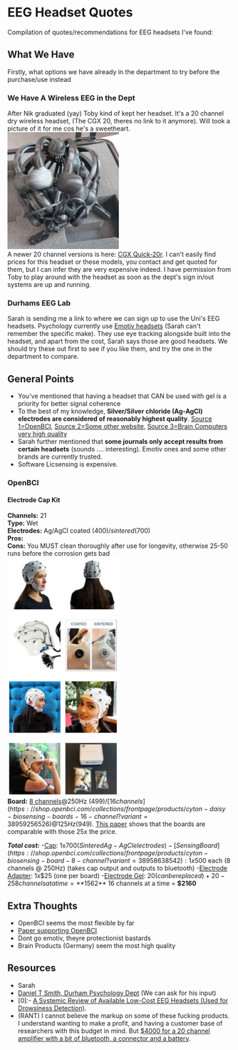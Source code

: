 # EEG Headset Quotes
Compilation of quotes/recommendations for EEG headsets I've found:

## What We Have
Firstly, what options we have already in the department to try before the purchase/use instead

### We Have A Wireless EEG in the Dept
After Nik graduated (yay) Toby kind of kept her headset. It's a 20 channel dry wireless headset, (The CGX 20, theres no link to it anymore). Will took a picture of it for me cos he's a sweetheart.<br>
<img src="imgs/dept_cgx20.png" width="250"><br>
A newer 20 channel versions is here: [CGX Quick-20r](https://www.cgxsystems.com/quick-20r). I can't easily find prices for this headset or these models, you contact and get quoted for them, but I can infer they are very expensive indeed.
I have permission from Toby to play around with the headset as soon as the dept's sign in/out systems are up and running.

### Durhams EEG Lab
Sarah is sending me a link to where we can sign up to use the Uni's EEG headsets. Psychology currently use [Emotiv headsets](https://www.emotiv.com/) (Sarah can't remember the specific make). They use eye tracking alongside built into the headset, and apart from the cost, Sarah says those are good headsets. We should try these out first to see if you like them, and try the one in the department to compare.

## General Points
- You've mentioned that having a headset that CAN be used with gel is a priority for better signal coherence 
- To the best of my knowledge, **Silver/Silver chloride (Ag-AgCl) electrodes are considered of reasonably highest quality**. [Source 1=OpenBCI](https://openbci.com/forum/index.php?p=/discussion/2173/the-advantage-of-sintered-ag-agcl-electrode), [Source 2=Some other website](https://www.biomedelectrodes.com/), [Source 3=Brain Computers very high quality](https://www.brainproducts.com/products_by_type.php?tid=3)
- Sarah further mentioned that **some journals only accept results from certain headsets** (sounds .... interesting). Emotiv ones and some other brands are currently trusted.
- Software Licsensing is expensive.

### OpenBCI
#### Electrode Cap Kit
**Channels:** 21<br> 
**Type:** Wet<br>
**Electrodes:** Ag/AgCl coated ($400)/sintered ($700)<br>
**Pros:** <br>
**Cons:** You MUST clean thoroughly after use for longevity, otherwise 25-50 runs before the corrosion gets bad<br>
<img src="imgs/openbci_electrode_cap.png" width="250"><br>
**Board:** [8 channels](https://shop.openbci.com/collections/frontpage/products/cyton-biosensing-board-8-channel?variant=38958638542)@250Hz ($499)/ [16 channels](https://shop.openbci.com/collections/frontpage/products/cyton-daisy-biosensing-boards-16-channel?variant=38959256526)@125Hz ($949). [This paper](https://drive.google.com/file/d/1Ulm-x1U6otczwCb34WJetjdGoA6BIoef/view) shows that the boards are comparable with those 25x the price.<br>

***Total cost:***
-[Cap](https://shop.openbci.com/products/openbci-eeg-electrocap?variant=16456881766472): 1x$700 (Sintered Ag-AgCl electrodes)
-[Sensing Board](https://shop.openbci.com/collections/frontpage/products/cyton-biosensing-board-8-channel?variant=38958638542): 1x$500 each (8 channels @ 250Hz) (takes cap output and outputs to bluetooth)
-[Electrode Adapter](https://shop.openbci.com/collections/frontpage/products/touch-proof-electrode-cable-adapter?variant=31007211715): 1x$25 (one per board)
-[Electrode Gel](https://shop.openbci.com/products/electrodegel?variant=28056992776264): $20 (can be replaced)
+20-25% import tax (to be clarified in the e-amil)
8 channels at a time = **$1562**
16 channels at a time = **$2160**

## Extra Thoughts
- OpenBCI seems the most flexible by far
- [Paper supporting OpenBCI](https://arxiv.org/pdf/1606.02438.pdf)
- Dont go emotiv, theyre protectionist bastards
- Brain Products (Germany) seem the most high quality

## Resources
- Sarah
- [Daniel T Smith, Durham Psychology Dept](https://www.dur.ac.uk/research/directory/staff/?mode=staff&id=2836) (We can ask for his input)
- [0]:- [A Systemic Review of Available Low-Cost EEG Headsets (Used for Drowsiness Detection)](https://www.frontiersin.org/articles/10.3389/fninf.2020.553352/full).
- (RANT) I cannot believe the markup on some of these fucking products. I understand wanting to make a profit, and having a customer base of researchers with this budget in mind. But [$4000 for a 20 channel amplifier with a bit of bluetooth, a connector and a battery](http://www.physio-tech.co.jp/products/cognionics/pdf/cognionics2019.pdf).

